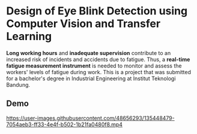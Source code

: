 # Design of Eye Blink Detection using Computer Vision and Transfer Learning
**Long working hours** and **inadequate supervision** contribute to an increased risk of incidents and accidents due to fatigue. Thus, a **real-time fatigue measurement instrument** is needed to monitor and assess the workers' levels of fatigue during work. This is a project that was submitted for a bachelor's degree in Industrial Engineering at Institut Teknologi Bandung.

## Demo


https://user-images.githubusercontent.com/48656293/135448479-7054aeb3-ff33-4e4f-b502-1b21fa0480f8.mp4


